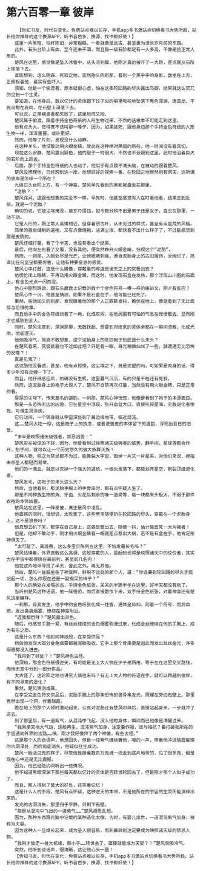 # 第六百零一章 彼岸
        【告知书友，时代在变化，免费站点难以长存，手机app多书源站点切换看书大势所趋，站长给你推荐的这个换源APP，听书音色多、换源、找书都好使！】
       这里一片黑暗，栏杆陈旧，异常粗糙，一看就像是远古、甚至更为漫长岁月前的东西。
       此外，石头台阶上有血，至今还未干涸，而且每一级石阶都足有一人多高，不像是给正常人用的。
       楚风在这里，感觉像是坠入冰窖中，从头凉到脚，他刚才真的被吓了一大跳，差点就从石阶上摔落下去。
       谁能想到，这么阴森、死寂之地，突然抬头的刹那，看到一个黑乎乎的身影，盘坐在上方，正俯视着他，着实有些吓人。
       须知，他是一个偷渡者，原本就很心虚，怕在这条轮回路的尽头露出马脚，结果就这么突兀的见到一个生灵。
       要知道，在他身后，数以亿计的灵体跟下饺子似的噼里啪啦地坠落下黑色深渊，连真龙、不死鸟都在哀鸣，在石壁上滑落下去。
       可以说，正常横渡者都失败了，这里险而又险。
       楚风属于偷渡，跟着手持金色符纸的人形生物过来，不然的话根本不可能走到这里。
       他有点头大，觉得真不该叫那一嗓子，因为，如果装死，跟他身边那个手持金色符纸的人形生物一样，浑浑噩噩，或许更好。
       然而，他等了片刻，发现没什么动静。
       在这种关头，他没敢动用火眼金睛，故此在这种绝对黑暗的所在，他一时间没有看真切。
       现在这么安静，楚风露出疑色，他的胆子一向很大，不然也不会跟到这里，此时他沿着巨大的石阶向上跃去。
       后面，那个手持金色符纸的人也动了，他似乎有点摸不清头脑，在被动的跟着楚风。
       楚风没搭理他，已经跨到这一岸，他想好好的探索一番，在轮回之地居然别有洞天，这所谓的彼岸是怎样一个所在？
       九级石头台阶上方，有一个神龛，楚风早先看到的黑影就盘坐在那里。
       “泥胎？！”
       楚风诧异，这跟他想象的完全不一样，早先时，他甚至感觉有人在盯着他看，结果走到近前，就是一个泥胎？
       确切的说，它被尘埃淹没，被岁月侵蚀，如今都分辨不出是男子还是女子，盘坐在那里，一动不动。
       它是人形的，跟正常人高矮相近，但穿着很古朴，从未见过的样式，甚至有点蛮荒的风格。
       简单的兽皮缝制的道袍，又有点像僧袍，沾满尘埃，都快看不出什么样子了，不过能感觉到那是皮质的。
       楚风仔细打量，看了个半天，也没有看出个结果。
       最后，他向左右看了又看，没有其他，便突然睁开火眼金睛，扫视这个“泥胎”。
       然而，一刹那，入眼处尽是光芒，让他眼睛刺痛，源自泥胎身上的古旧服饰，太绚烂了，简直比任何至宝都要厉害，让他有种要窒息的感觉。
       楚风心中打鼓，这是什么雕像，穿戴着的难道是诸天之上的究极战衣？
       他慌忙闭上眼睛，不再动用火眼金睛，而这时，他发现石盒在发热，那个浮现山川图的石面上，有金色光点一闪而没。
       他心中剧烈跳动，跟石头磨盘上记载的数十个金色符号一模一样的蝌蚪文，刚才有反应？
       楚风心中一沉，他甚至猜测，如果不是石盒在手，他可能已经死了。
       果然，在他回头的刹那，发现跟着他的那个人正簌簌发抖，跪伏在地上，像是看到了无比震惊与恐惧的事。
       而且他手中的金色符纸烧着了一角，化成灰烬，在他周围有可怕的气息在慢慢散去，显然刚才也威胁到此人。
       同时，楚风注意到，深渊那里，无数跃起、想要到对岸来的灵体全都在一瞬间溃散，化成光雨，彻底湮灭。
       他倒吸冷气，简直不敢想象，这个泥胎身上的陈旧袍子到底是什么来头？
       在楚风看来，究极武器也不过如此吧？只是看一眼，目光稍微灿烂了一些，就遭遇无比恐怖的反噬？！
       真是见鬼了！
       这泥胎他没看透，甚至，他有点惊悚，这尘埃之下，真是泥塑的吗，可如果是肉身的话，得多少年没有动弹一下了。
       而且，他仔细感应后，的确没有生机，这里暮气沉沉，有的只是干枯还有死寂。
       然而，这泥胎身上的袍子太惊人了，楚风不自禁再次打量，当然没有用火眼金睛，只是正常的看。
       厚厚的尘埃下，传来莫名的道韵，一刹那，楚风心神恍惚，他像是看到了袍子的本源面目。
       那是一头恐怖无边的凶兽，它在星空中浮现，张开血盆大口，直接吼碎星海，无数进化者惨死，可谓生灵涂炭。
       它行动间，一个转身就从宇宙深处到了最边缘地带，临近混沌。
       这……楚风大吃一惊，这是袍子上的执念，或者说兽皮的本体留下的道韵，浮现出昔日的旧景。
       “多半是映照诸天级强者，禁忌凶兽！”
       楚风实在被惊的不轻，因为，他曾看到过映照诸天级强者的威势，翻手间，星球等都会炸开，抬手间，就可以让一个历史悠久的强大族群灭族！
       这种人物，称之为禁忌都不为过，能撕裂大宇宙，毁掉一片又一片星系，对他们来说，弹指击杀圣人都轻而易举。
       他们的一滴血，就足以灭掉一个强大的道统，一根头发落下，都能划开星空，割裂顶级进化者。
       楚风发毛，这袍子的来头这么大？
       然后，当他看到，那泥胎手腕上的手骨串时，都有点怀疑人生了。
       那是不同种族生物的角、牙齿、火花后剩余的唯一道骨等，每一块都来头极大，不弱于那件衣袍的本体凶兽。
       楚风站在这里，一阵发傻，真正是风中凌乱。
       他震撼的同时，很想说，太败家了，这些至宝随便扔在轮回路的尽头，穿戴在一个泥胎身上，这不是浪费吗？
       他真想去扒下来，都穿在自己身上，这要是整出去，随便一抖，估计能震死一大片强者！
       但是，他却不敢动手，刚才用火眼金睛看一眼就差点惹出大祸，若不是石盒在手，他肯定形神俱灭了。
       “太可耻了，真浪费，这么多宝贝陈列在这里，不怕发霉长毛吗？”
       楚风估摸着，外界真敢这么高调、这般穿戴的人，最起码也得是映照诸天中的佼佼者，其实力在宇宙中都得排在最前列，甚至前几名内！
       他在这片地带寻找了半天，舍此之外，再无其他。
       然后，楚风一屁股坐在了神龛畔，斜睨不远处的那个人，道：“你说要到轮回路的尽头才能记起一切，怎么你现在还是一副痴呆的样子？”
       那个人的确处在发懵状态，手持金色纸张，呆呆的半跪半坐在这里，好半天都没有动了。
       当听到楚风这种话语，他一阵惶恐，而后直接跪伏下来，双手持金色纸张，对着神龛还有楚风这里膜拜。
       一刹那，异变发生，他手中的金色纸张化成一炷香，通体金灿灿，刻着一个符号，而后自燃，发出袅袅烟雾，缭绕在神龛附近。
       “连我都祭拜？”楚风露出异色。
       随后，他感觉手腕一紧，有丝丝缕缕的金色烟雾弥漫过来，化成金丝缭绕在他的手腕上，成为有形之质。
       这是什么东西？他如同神祇般，在享受供品？
       然后他发现大部分金色烟雾都被泥胎吸收，它手上那个骨串更是因此而发出丝丝金光，许多烟霞都没入进去。
       “我得到了好处？！”楚风神色古怪。
       他深知，那金色符纸很逆天，有可能是无上大人物庇护子弟所用，等于在在这里交买路钱，而他无意中分到一部分供品。
       太古怪了，这轮回之地也讲究人情往来吗？有无上大人物的符诏在手，就可以跨越到彼岸，有不同寻常的造化？
       果然，楚风猜测成真。
       在享受完金色符文供品后，泥胎手腕上的那条恐怖的兽骨串发光，照耀在旁边石壁上，那里竟然出现一个洞，伴着瑞霞。
       跪在地上的那个人顿时激动起来，认真对泥胎还有楚风叩拜后，直接站起身来，一步就冲了进去。
       到了那里后，有一道紫气，从混沌中飞起，没入他的身体，瞬间而已他像是清醒过来。
       “我秉承天地大气运，这般再生，混沌紫气加身，注定要作祖，谁与相抗？要打破我所在的宇宙通向外界的古路……咦，刚才我好像拜了两个神像，有些古怪。”
       这是那个人的自语声，他想回头，但是一缕紫气缠绕着他，嗖的一声，带着他冲进瑞霞璀璨的古洞深处，而后彻底消失，他疑似往生成功。
       楚风一脸活见鬼的样子，尽管他是跟着数百万鬼魂一块走到这片地带的，见了很多鬼，但是现在心中还是无比震撼。
       因为，他已经隐约间听出一些情况。
       他不知道黑暗深渊下那些每天都以亿计的灵体是否转世轮回去了，但是刚才那个人似乎成功了。
       而且，那人得到了莫大的好处，还带着记忆！
       这是什么人的手段，楚风有点怀疑，这种逆天的本领，不是他所在的宇宙的生灵所能演绎出来的。
       发光的古洞消失，那里归于平静，只剩下石壁。
       “那是从混沌中飞出的一道紫气……”楚风胡思乱想。
       因为，那种东西跟光脑中记载的某种造化太像，古时，有婴儿出世，一道混沌紫气加身，被称为天婴。
       因为这种人一旦成长起来，成为圣人很容易，而到最后则注定要成为映照诸天级的禁忌人物。
       “我刚才放走一桩大机缘，那小子……转世去了，直接就能成为天婴？！”楚风倒吸冷气。
       突然，他听到谈话声，很清晰，这让他心头一震！
       【告知书友，时代在变化，免费站点难以长存，手机app多书源站点切换看书大势所趋，站长给你推荐的这个换源APP，听书音色多、换源、找书都好使！】